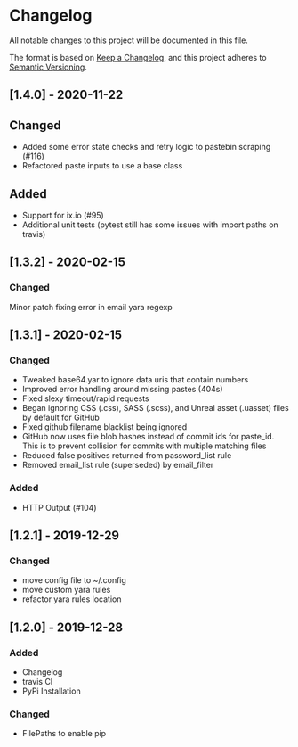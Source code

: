# Changelog
All notable changes to this project will be documented in this file.

The format is based on [Keep a Changelog](https://keepachangelog.com/en/1.0.0/),
and this project adheres to [Semantic Versioning](https://semver.org/spec/v2.0.0.html).

## [1.4.0] - 2020-11-22
## Changed
- Added some error state checks and retry logic to pastebin scraping (#116)
- Refactored paste inputs to use a base class

## Added
- Support for ix.io (#95)
- Additional unit tests (pytest still has some issues with import paths on travis)


## [1.3.2] - 2020-02-15
### Changed
Minor patch fixing error in email yara regexp

## [1.3.1] - 2020-02-15
### Changed
- Tweaked base64.yar to ignore data uris that contain numbers
- Improved error handling around missing pastes (404s)
- Fixed slexy timeout/rapid requests
- Began ignoring CSS (.css), SASS (.scss), and Unreal asset (.uasset) files by default for GitHub
- Fixed github filename blacklist being ignored
- GitHub now uses file blob hashes instead of commit ids for paste_id. This is to prevent collision for commits with multiple matching files
- Reduced false positives returned from password_list rule
- Removed email_list rule (superseded) by email_filter

### Added
- HTTP Output (#104)

## [1.2.1] - 2019-12-29
### Changed
- move config file to ~/.config
- move custom yara rules
- refactor yara rules location

## [1.2.0] - 2019-12-28
### Added
- Changelog
- travis CI
- PyPi Installation

### Changed
- FilePaths to enable pip

